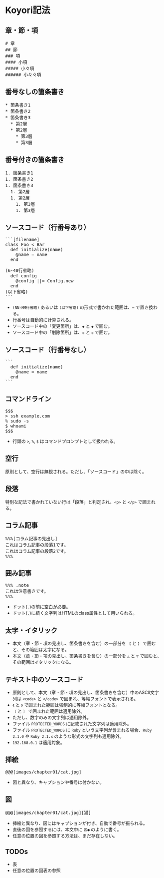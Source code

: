 Koyori記法
==========

章・節・項
---------

<pre>
# 章
## 節
### 項
#### 小項
##### 小々項
###### 小々々項
</pre>


番号なしの箇条書き
-----------------

<pre>
* 箇条書き1
* 箇条書き2
* 箇条書き3
  * 第2層
  * 第2層
    * 第3層
    * 第3層
</pre>


番号付きの箇条書き
-----------------

<pre>
1. 箇条書き1
1. 箇条書き2
1. 箇条書き3
  1. 第2層
  1. 第2層
    1. 第3層
    1. 第3層
</pre>


ソースコード（行番号あり）
-----------------------

<pre>
```[filename]
class Foo &lt; Bar
  def initialize(name)
    @name = name
  end

(6-48行省略)
  def config
    @config ||= Config.new
  end
(以下省略)
```
</pre>

* `(NN-MM行省略)` あるいは `(以下省略)` の形式で書かれた範囲は、`⋯` で置き換わる。
* 行番号は自動的に計算される。
* ソースコード中の「変更箇所」は、`◆` と `◆` で囲む。
* ソースコード中の「削除箇所」は、`◇` と `◇` で囲む。


ソースコード（行番号なし）
-----------------------

<pre>
```
  def initialize(name)
    @name = name
  end
```
</pre>


コマンドライン
-------------

<pre>
$$$
&gt; ssh example.com
% sudo -s
$ whoami
$$$
</pre>

* 行頭の `>`, `%`, `$` はコマンドプロンプトとして扱われる。


空行
----

原則として、空行は無視される。ただし、「ソースコード」の中は除く。


段落
----

特別な記法で書かれていない行は「段落」と判定され、`<p>` と `</p>` で囲まれる。


コラム記事
-------

<pre>
%%%[コラム記事の見出し]
これはコラム記事の段落1です。
これはコラム記事の段落2です。
%%%
</pre>


囲み記事
-------

<pre>
%%% .note
これは注意書きです。
%%%
</pre>

* ドット(`.`)の前に空白が必要。
* ドット(`.`)に続く文字列はHTMLのclass属性として用いられる。

太字・イタリック
---------------

* 本文（章・節・項の見出し、箇条書きを含む）の一部分を `【` と `】` で囲むと、その範囲は太字になる。
* 本文（章・節・項の見出し、箇条書きを含む）の一部分を `△` と `▽` で囲むと、その範囲はイタリックになる。

テキスト中のソースコード
----------------------

* 原則として、本文（章・節・項の見出し、箇条書きを含む）中のASCII文字列は `<code>` と `</code>` で囲まれ、等幅フォントで表示される。
* `《` と `》` で囲まれた範囲は強制的に等幅フォントとなる。
* `〔` と `〕` で囲まれた範囲は適用除外。
* ただし、数字のみの文字列は適用除外。
* ファイル `PROTECTED_WORDS` に記載された文字列は適用除外。
* ファイル `PROTECTED_WORDS` に `Ruby` という文字列が含まれる場合、`Ruby 2.1.0` や `Ruby 2.1.x` のような形式の文字列も適用除外。
* `192.168.0.1` は適用対象。

挿絵
----

<pre>
@@@[images/chapter01/cat.jpg]
</pre>

* 図と異なり、キャプションや番号は付かない。

図
--

<pre>
@@@[images/chapter01/cat.jpg][猫]
</pre>

* 挿絵と異なり、図にはキャプションが付き、自動で番号が振られる。
* 直後の図を参照するには、本文中に `図●` のように書く。
* 任意の位置の図を参照する方法は、まだ存在しない。


TODOs
-----

* 表
* 任意の位置の図表の参照
